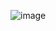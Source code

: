 ![image](https://user-images.githubusercontent.com/110931184/208751178-43fcb729-8a6e-4c1a-8d30-fcca1fb94799.png)
